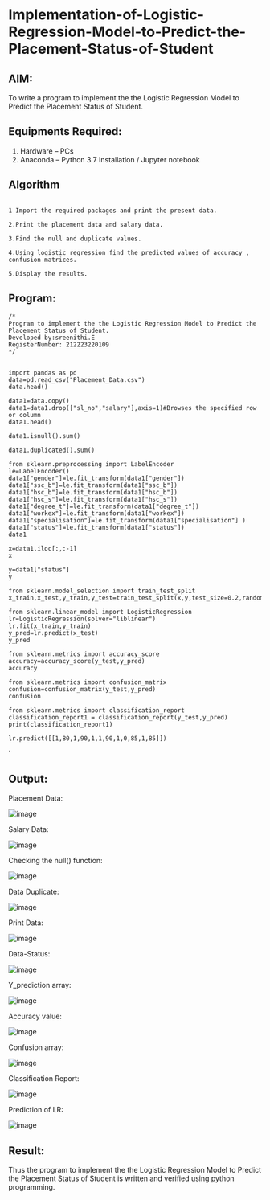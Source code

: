 # Implementation-of-Logistic-Regression-Model-to-Predict-the-Placement-Status-of-Student

## AIM:
To write a program to implement the the Logistic Regression Model to Predict the Placement Status of Student.

## Equipments Required:
1. Hardware – PCs
2. Anaconda – Python 3.7 Installation / Jupyter notebook

## Algorithm
```

1 Import the required packages and print the present data.

2.Print the placement data and salary data.

3.Find the null and duplicate values.

4.Using logistic regression find the predicted values of accuracy , confusion matrices.

5.Display the results.

```
## Program:
```
/*
Program to implement the the Logistic Regression Model to Predict the Placement Status of Student.
Developed by:sreenithi.E 
RegisterNumber: 212223220109 
*/
```
```

import pandas as pd
data=pd.read_csv("Placement_Data.csv")
data.head()

data1=data.copy()
data1=data1.drop(["sl_no","salary"],axis=1)#Browses the specified row or column
data1.head()

data1.isnull().sum()

data1.duplicated().sum()

from sklearn.preprocessing import LabelEncoder
le=LabelEncoder()
data1["gender"]=le.fit_transform(data1["gender"])
data1["ssc_b"]=le.fit_transform(data1["ssc_b"])
data1["hsc_b"]=le.fit_transform(data1["hsc_b"])
data1["hsc_s"]=le.fit_transform(data1["hsc_s"])
data1["degree_t"]=le.fit_transform(data1["degree_t"])
data1["workex"]=le.fit_transform(data1["workex"])
data1["specialisation"]=le.fit_transform(data1["specialisation"] )     
data1["status"]=le.fit_transform(data1["status"])       
data1 

x=data1.iloc[:,:-1]
x

y=data1["status"]
y

from sklearn.model_selection import train_test_split
x_train,x_test,y_train,y_test=train_test_split(x,y,test_size=0.2,random_state=0)

from sklearn.linear_model import LogisticRegression
lr=LogisticRegression(solver="liblinear")
lr.fit(x_train,y_train)
y_pred=lr.predict(x_test)
y_pred

from sklearn.metrics import accuracy_score
accuracy=accuracy_score(y_test,y_pred)
accuracy

from sklearn.metrics import confusion_matrix
confusion=confusion_matrix(y_test,y_pred)
confusion

from sklearn.metrics import classification_report
classification_report1 = classification_report(y_test,y_pred)
print(classification_report1)

lr.predict([[1,80,1,90,1,1,90,1,0,85,1,85]])
```
`



## Output:
Placement Data:

![image](https://github.com/sreenithi23/Implementation-of-Logistic-Regression-Model-to-Predict-the-Placement-Status-of-Student/assets/147017600/9a56d86b-f790-403b-a584-44467edf4342)

Salary Data:

![image](https://github.com/sreenithi23/Implementation-of-Logistic-Regression-Model-to-Predict-the-Placement-Status-of-Student/assets/147017600/d55c8659-0821-42d6-989a-51ce01146a2c)

Checking the null() function:

![image](https://github.com/sreenithi23/Implementation-of-Logistic-Regression-Model-to-Predict-the-Placement-Status-of-Student/assets/147017600/f4bb5b4e-66fa-4535-83ec-b998a0ad23ef)

Data Duplicate:

![image](https://github.com/sreenithi23/Implementation-of-Logistic-Regression-Model-to-Predict-the-Placement-Status-of-Student/assets/147017600/35e2cdcc-4cd4-4069-87d9-66e17897d2bc)

Print Data:

![image](https://github.com/sreenithi23/Implementation-of-Logistic-Regression-Model-to-Predict-the-Placement-Status-of-Student/assets/147017600/fd28a395-b2fd-4e57-8f7a-bbf70690ebdc)

Data-Status:

![image](https://github.com/sreenithi23/Implementation-of-Logistic-Regression-Model-to-Predict-the-Placement-Status-of-Student/assets/147017600/2c4084a7-d10d-48c3-bd28-58f206f93514)

Y_prediction array:

![image](https://github.com/sreenithi23/Implementation-of-Logistic-Regression-Model-to-Predict-the-Placement-Status-of-Student/assets/147017600/4fa15bb4-5500-4985-bbf2-adc8977137d6)

Accuracy value:

![image](https://github.com/sreenithi23/Implementation-of-Logistic-Regression-Model-to-Predict-the-Placement-Status-of-Student/assets/147017600/86c98c3c-3132-4eb8-a140-d6bd291e1042)

Confusion array:

![image](https://github.com/sreenithi23/Implementation-of-Logistic-Regression-Model-to-Predict-the-Placement-Status-of-Student/assets/147017600/be2054cf-1890-402a-aeb5-32f360c9c76f)

Classification Report:

![image](https://github.com/sreenithi23/Implementation-of-Logistic-Regression-Model-to-Predict-the-Placement-Status-of-Student/assets/147017600/715f69ec-618e-4db2-9d2d-d3e68291ab5b)

Prediction of LR:

![image](https://github.com/sreenithi23/Implementation-of-Logistic-Regression-Model-to-Predict-the-Placement-Status-of-Student/assets/147017600/5313cbab-7adb-4cf6-b84f-e15037376ecd)












## Result:
Thus the program to implement the the Logistic Regression Model to Predict the Placement Status of Student is written and verified using python programming.
